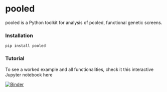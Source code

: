 # pooled

pooled is a Python toolkit for analysis of pooled, functional genetic screens.

### Installation
```
pip install pooled
```

### Tutorial
To see a worked example and all functionalities, check it this interactive Jupyter notebook here

 [![Binder](https://mybinder.org/badge_logo.svg)](https://mybinder.org/v2/gh/kiddo18/pooled/master?urlpath=https%3A%2F%2Fgithub.com%2Fkiddo18%2Fpooled%2Fblob%2Fmaster%2Fnotebook%2Fpooled_implementation-Ebert-Official.ipynb)
